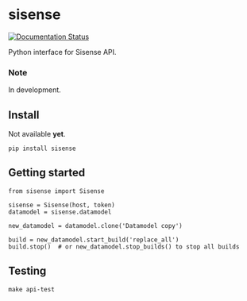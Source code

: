 # sisense
[![Documentation Status](https://readthedocs.org/projects/sisense/badge/?version=latest)](https://sisense.readthedocs.io/en/latest/?badge=latest)

Python interface for Sisense API.

### Note
In development.

## Install
Not available **yet**.
```
pip install sisense
```

## Getting started
```{python}
from sisense import Sisense

sisense = Sisense(host, token)
datamodel = sisense.datamodel

new_datamodel = datamodel.clone('Datamodel copy')

build = new_datamodel.start_build('replace_all')
build.stop()  # or new_datamodel.stop_builds() to stop all builds 

```

## Testing
```
make api-test
```

